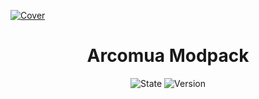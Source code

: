 [![Cover](https://repository-images.githubusercontent.com/605815963/caf9fecd-2818-4ff6-8a54-eeee43650ccb)](#arcoma-modpack)

<div align="center">
	<h1>Arcomua Modpack</h1>
	<p>
		<img src="https://img.shields.io/badge/Mod%20Loader-Quilt-9722ff?style=flat" alt="State" />
		<img src="https://img.shields.io/badge/Version-230224-blue?style=flat" alt="Version" />
	</p>
</div>
